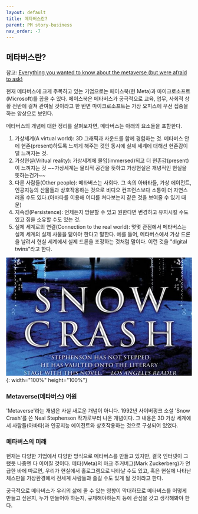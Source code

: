 ```yaml
---
layout: default
title: 메타버스란?
parent: PM story-business
nav_order: -7
---
```



## 메타버스란?
참고: [Everything you wanted to know about the metaverse (but were afraid to ask)](https://thenextweb.com/news/everything-wanted-know-metaverse-but-afraid-ask-syndication?utm_source=feedburner&utm_medium=feed&utm_campaign=Feed%3A+TheNextWeb+%28The+Next+Web+All+Stories%29)

현재 메타버스에 크게 주목하고 있는 기업으로는 페이스북(현 Meta)과 마이크로소프트(Microsoft)를 꼽을 수 있다. 페이스북은 메타버스가 궁극적으로 교육, 업무, 사회적 상황 전반에 걸쳐 관여될 것이라고 한 반면 마이크로소프트는 가상 오피스에 우선 집중을 하는 양상으로 보인다. 

메타버스의 개념에 대한 정리를 살펴보자면, 메타버스는 아래의 요소들을 포함한다.
<ol>
  <li>가상세계(A virtual world): 3D 그래픽과 사운드를 함께 경험하는 것. 메타버스 안에 현존(present)하도록 느끼게 해주는 것인 동시에 실제 세계에 대해선 현존감이 덜 느껴지는 것.</li>
  <li>가상현실(Vritual reality): 가상세계에 몰입(immersed)되고 더 현존감(present)이 느껴지는 것 ~~가상세계는 물리적 공간을 뜻하고 가상현실은 개녕적인 현실을 뜻하는건가~~</li>
  <li>다른 사람들(Other people): 메타버스는 사회다. 그 속의 아바타들, 가상 에이전트, 인공지능의 산물들과 상호작용하는 것으로 비디오 컨프런스보다 소통이 더 자연스러울 수도 있다.(아바타를 이용해 어디를 쳐다보는지 같은 것을 보여줄 수 있기 때문)</li>
  <li>지속성(Persistence): 언제든지 방문할 수 있고 원한다면 변경하고 유지시킬 수도 있고 집을 소유할 수도 있는 것. </li>
  <li>실제 세계로의 연결(Connection to the real world): 몇몇 관점에서 메타버스는 실제 세계의 실제 사물을 닮아야 한다고 말한다. 예를 들어, 메타버스에서 가상 드론을 날려서 현실 세계에서 실제 드론을 조정하는 것처럼 말이다. 이런 것을 "digital twins"라고 한다.</li>
</ol>

![스노우 크래쉬 표지 이미지](../../assets/images/posts/Snow_crash.jpeg){: width="100%" height="100%"}

### Metaverse(메타버스) 어원
'Metaverse'라는 개념은 사실 새로운 개념이 아니다. 1992년 사이버펑크 소설 'Snow Crash'를 쓴 Neal Stephenson 작가로부터 나온 개념이다. 그 내용은 3D 가상 세계에서 사람들(아바타)과 인공지능 에이전트와 상호작용하는 것으로 구성되어 있었다.


### 메타버스의 미래
현재는 다양한 기업에서 다양한 방식으로 메타버스를 만들고 있지만, 결국 인터넷이 그랬듯 나중엔 다 이어질 것이다. 메타(Meta)의 마크 주커버그(Mark Zuckerberg)가 언급한 바에 따르면, 우리가 현실에서 홀로그램으로 나타날 수도 있고, 혹은 현실에 나타난 체스판을 가상환경에서 전세계 사람들과 즐길 수도 있게 될 것이라고 한다. 

궁극적으로 메타버스가 우리의 삶에 줄 수 있는 영향이 막대하므로 메타버스를 어떻게 만들고 싶은지, 누가 만들어야 하는지, 규제해야하는지 등에 관심을 갖고 생각해봐야 한다.